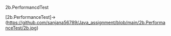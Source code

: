 2b.PerformancdTest

[2b.PerformanceTest]->(https://github.com/sanjana56789/Java_assignment/blob/main/2b.PerformanceTest/2b.jpg)
